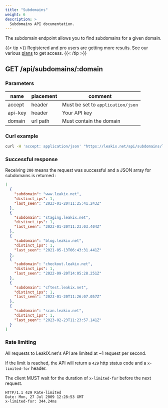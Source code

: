 ```yaml
---
title: "Subdomains"
weight: 6
description: >
  Subdomains API documentation.
---
```


The subdomain endpoint allows you to find subdomains for a given domain.

{{< tip >}}
Registered and pro users are getting more results. See our various [plans](https://leakix.net/plans) to get access.
{{< /tip >}}

## GET /api/subdomains/:domain

### Parameters

| name    | placement | comment                           |
|---------|-----------|-----------------------------------|
| accept  | header    | Must be set to `application/json` |
| api-key | header    | Your API key                      |
| domain  | url path  | Must contain the domain           |


### Curl example

```sh
curl -H 'accept: application/json' "https://leakix.net/api/subdomains/leakix.net"
```

### Successful response

Receiving `200` means the request was successful and a JSON array for subdomains is returned :

```json
[
  {
    "subdomain": "www.leakix.net",
    "distinct_ips": 1,
    "last_seen": "2023-01-20T11:25:41.243Z"
  },
  {
    "subdomain": "staging.leakix.net",
    "distinct_ips": 1,
    "last_seen": "2023-01-20T11:23:03.404Z"
  },
  {
    "subdomain": "blog.leakix.net",
    "distinct_ips": 1,
    "last_seen": "2021-05-13T06:43:31.441Z"
  },
  {
    "subdomain": "checkout.leakix.net",
    "distinct_ips": 1,
    "last_seen": "2022-09-20T14:05:28.251Z"
  },
  {
    "subdomain": "cftest.leakix.net",
    "distinct_ips": 1,
    "last_seen": "2023-01-20T11:26:07.057Z"
  },
  {
    "subdomain": "scan.leakix.net",
    "distinct_ips": 1,
    "last_seen": "2023-02-23T11:23:57.141Z"
  }
]
```

### Rate limiting

All requests to LeakIX.net's API are limited at ~1 request per second.

If the limit is reached, the API will return a `429` http status code and a `x-limited-for` header.

The client MUST wait for the duration of `x-limited-for` before the next request.

```http request
HTTP/1.1 429 Rate-limited
Date: Mon, 27 Jul 2009 12:28:53 GMT
x-limited-for: 344.24ms
```
